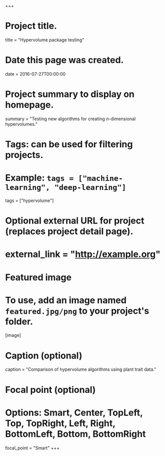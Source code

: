 +++
# Project title.
title = "Hypervolume package testing"

# Date this page was created.
date = 2016-07-27T00:00:00

# Project summary to display on homepage.
summary = "Testing new algorithms for creating *n*-dimensional hypervolumes."

# Tags: can be used for filtering projects.
# Example: `tags = ["machine-learning", "deep-learning"]`
tags = ["hypervolume"]

# Optional external URL for project (replaces project detail page).
# external_link = "http://example.org"

# Featured image
# To use, add an image named `featured.jpg/png` to your project's folder. 
[image]
  # Caption (optional)
  caption = "Comparison of hypervolume algorithms using plant trait data."

  # Focal point (optional)
  # Options: Smart, Center, TopLeft, Top, TopRight, Left, Right, BottomLeft, Bottom, BottomRight
  focal_point = "Smart"
+++
